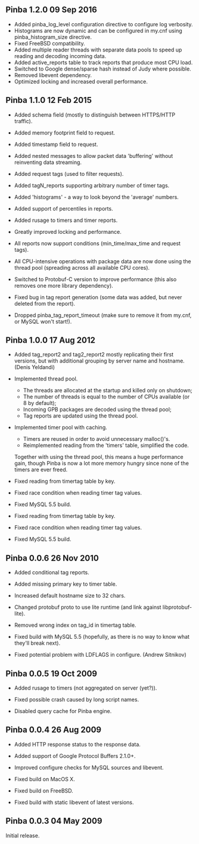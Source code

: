 Pinba 1.2.0      09 Sep 2016
----------------------------
- Added pinba_log_level configuration directive to configure log verbosity.
- Histograms are now dynamic and can be configured in my.cnf using pinba_histogram_size directive. 
- Fixed FreeBSD compatibility.
- Added multiple reader threads with separate data pools to speed up reading and decoding incoming data.
- Added active_reports table to track reports that produce most CPU load.
- Switched to Google dense/sparse hash instead of Judy where possible.
- Removed libevent dependency.
- Optimized locking and increased overall performance.

Pinba 1.1.0      12 Feb 2015
----------------------------
- Added schema field (mostly to distinguish between HTTPS/HTTP traffic).
- Added memory footprint field to request.
- Added timestamp field to request.
- Added nested messages to allow packet data 'buffering' without reinventing data streaming.
- Added request tags (used to filter requests).
- Added tagN_reports supporting arbitrary number of timer tags.
- Added 'histograms' - a way to look beyond the 'average' numbers.
- Added support of percentiles in reports.
- Added rusage to timers and timer reports.

- Greatly improved locking and performance.
- All reports now support conditions (min_time/max_time and request tags).
- All CPU-intensive operations with package data are now done using the thread pool (spreading across all available CPU cores).
- Switched to Protobuf-C version to improve performance (this also removes one more library dependency).
- Fixed bug in tag report generation (some data was added, but never deleted from the report).

- Dropped pinba_tag_report_timeout (make sure to remove it from my.cnf, or MySQL won't start!).

Pinba 1.0.0      17 Aug 2012
----------------------------
- Added tag_report2 and tag2_report2 mostly replicating their first versions, 
  but with additional grouping by server name and hostname. (Denis Yeldandi)

- Implemented thread pool.
  * The threads are allocated at the startup and killed only on shutdown;
  * The number of threads is equal to the number of CPUs available (or 8 by default);
  * Incoming GPB packages are decoded using the thread pool;
  * Tag reports are updated using the thread pool.

- Implemented timer pool with caching.
  * Timers are reused in order to avoid unnecessary malloc()'s.
  * Reimplemented reading from the 'timers' table, simplified the code.

  Together with using the thread pool, this means a huge performance gain, 
  though Pinba is now a lot more memory hungry since none of the timers are ever freed.

- Fixed reading from timertag table by key.
- Fixed race condition when reading timer tag values.
- Fixed MySQL 5.5 build.

- Fixed reading from timertag table by key.
- Fixed race condition when reading timer tag values.
- Fixed MySQL 5.5 build.

Pinba 0.0.6      26 Nov 2010
----------------------------
- Added conditional tag reports. 

- Added missing primary key to timer table.
- Increased default hostname size to 32 chars.
- Changed protobuf proto to use lite runtime (and link against libprotobuf-lite).
- Removed wrong index on tag_id in timertag table.
- Fixed build with MySQL 5.5 (hopefully, as there is no way to know what they'll break next).
- Fixed potential problem with LDFLAGS in configure. (Andrew Sitnikov)

Pinba 0.0.5      19 Oct 2009
----------------------------
- Added rusage to timers (not aggregated on server (yet?)).

- Fixed possible crash caused by long script names.
- Disabled query cache for Pinba engine.

Pinba 0.0.4      26 Aug 2009
----------------------------
- Added HTTP response status to the response data.
- Added support of Google Protocol Buffers 2.1.0+.

- Improved configure checks for MySQL sources and libevent.
- Fixed build on MacOS X.
- Fixed build on FreeBSD.
- Fixed build with static libevent of latest versions.

Pinba 0.0.3      04 May 2009
----------------------------
Initial release.
